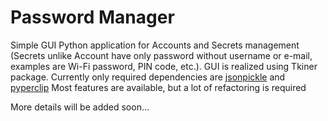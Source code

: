 # Password Manager

Simple GUI Python application for Accounts and Secrets management (Secrets unlike Account have only password without username or e-mail, examples are Wi-Fi password, PIN code, etc.).
GUI is realized using Tkiner package.
Currently only required dependencies are [jsonpickle](https://pypi.org/project/jsonpickle/) and [pyperclip](https://pypi.org/project/paperclip/)
Most features are available, but a lot of refactoring is required

More details will be added soon...